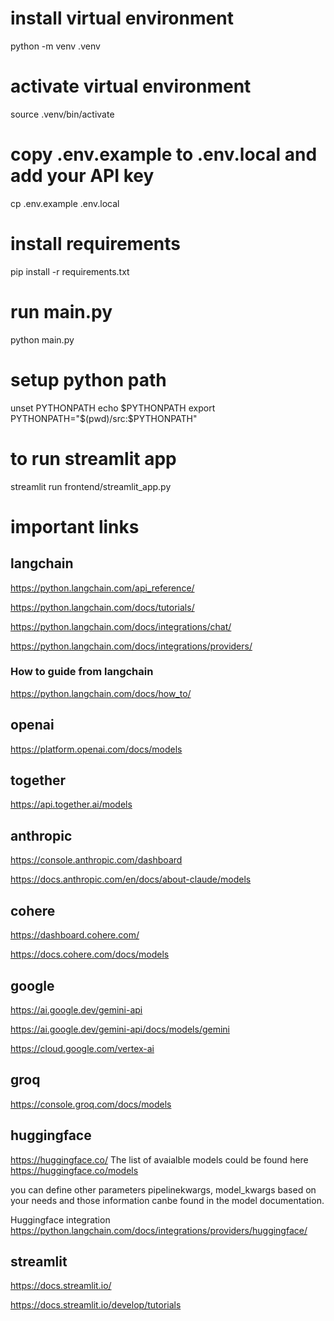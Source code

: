 # install virtual environment
python -m venv .venv

# activate virtual environment
source .venv/bin/activate

# copy .env.example to .env.local and add your API key
cp .env.example .env.local

# install requirements
pip install -r requirements.txt

# run main.py
python main.py

# setup python path
unset PYTHONPATH
echo $PYTHONPATH
export PYTHONPATH="$(pwd)/src:$PYTHONPATH"


# to run streamlit app
streamlit run frontend/streamlit_app.py


# important links
## langchain

https://python.langchain.com/api_reference/

https://python.langchain.com/docs/tutorials/

https://python.langchain.com/docs/integrations/chat/

https://python.langchain.com/docs/integrations/providers/

### How to guide from langchain 

https://python.langchain.com/docs/how_to/


## openai

https://platform.openai.com/docs/models

## together

https://api.together.ai/models

## anthropic

https://console.anthropic.com/dashboard

https://docs.anthropic.com/en/docs/about-claude/models

## cohere

https://dashboard.cohere.com/

https://docs.cohere.com/docs/models

## google

https://ai.google.dev/gemini-api

https://ai.google.dev/gemini-api/docs/models/gemini

https://cloud.google.com/vertex-ai


## groq

https://console.groq.com/docs/models

## huggingface

https://huggingface.co/
The list of avaialble models could be found here https://huggingface.co/models

you can define other parameters pipelinekwargs, model_kwargs based on your needs and those information canbe found in the model documentation.

Huggingface integration https://python.langchain.com/docs/integrations/providers/huggingface/


## streamlit

https://docs.streamlit.io/

https://docs.streamlit.io/develop/tutorials

